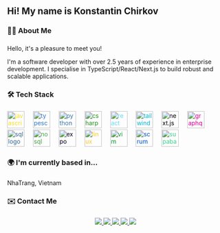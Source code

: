 <h2 align="left">Hi! My name is Konstantin Chirkov</h2>

###

<h3 align="left">👩‍💻  About Me</h3>

###

<p align="left">
<p>Hello, it's a pleasure to meet you!</p>

I'm a software developer with over 2.5 years of experience in enterprise development. I specialise in TypeScript/React/Next.js to build robust and scalable applications. 
</p>

###

<h3 align="left">🛠  Tech Stack</h3>

###

<div align="left">
  <img src="https://cdn.jsdelivr.net/npm/simple-icons@v5/icons/javascript.svg" height="40" alt="javascript logo" style="color: #F7DF1E;" />
  <img width="12" />
  <img src="https://cdn.jsdelivr.net/npm/simple-icons@v5/icons/typescript.svg" height="40" alt="typescript logo" style="color: #3178C6;" />
  <img width="12" />
  <img src="https://cdn.jsdelivr.net/npm/simple-icons@v5/icons/python.svg" height="40" alt="python logo" style="color: #3776AB;" />
  <img width="12" />
  <img src="https://cdn.jsdelivr.net/npm/simple-icons@v5/icons/csharp.svg" height="40" alt="csharp logo" style="color: #239120;" />
  <img width="12" />
  <img src="https://cdn.jsdelivr.net/npm/simple-icons@v5/icons/react.svg" height="40" alt="react logo" style="color: #61DAFB;" />
  <img width="12" />
  <img src="https://cdn.jsdelivr.net/npm/simple-icons@v5/icons/tailwindcss.svg" height="40" alt="tailwind css logo" style="color: #06B6D4;" />
  <img width="12" />
  <img src="https://cdn.jsdelivr.net/npm/simple-icons@v5/icons/nextdotjs.svg" height="40" alt="next.js logo" style="color: #000000;" />
  <img width="12" />
  <img src="https://cdn.jsdelivr.net/npm/simple-icons@v5/icons/graphql.svg" height="40" alt="graphql logo" style="color: #E10098;" />
  <img width="12" />
  <img src="https://cdn.jsdelivr.net/npm/simple-icons@v5/icons/postgresql.svg" height="40" alt="sql logo" style="color: #336791;" />
  <img width="12" />
  <img src="https://cdn.jsdelivr.net/npm/simple-icons@v5/icons/mongodb.svg" height="40" alt="nosql logo" style="color: #47A248;" />
  <img width="12" />
  <img src="https://cdn.jsdelivr.net/npm/simple-icons@v5/icons/expo.svg" height="40" alt="expo logo" style="color: #000020;" />
  <img width="12" />
  <img src="https://cdn.jsdelivr.net/npm/simple-icons@v5/icons/linux.svg" height="40" alt="linux logo" style="color: #FCC624;" />
  <img width="12" />
  <img src="https://cdn.jsdelivr.net/npm/simple-icons@v5/icons/vim.svg" height="40" alt="vim logo" style="color: #019733;" />
  <img width="12" />
  <img src="https://cdn.jsdelivr.net/npm/simple-icons@v5/icons/jira.svg" height="40" alt="scrum logo" style="color: #0052CC;" />
  <img width="12" />
  <img src="https://cdn.jsdelivr.net/npm/simple-icons@v5/icons/supabase.svg" height="40" alt="supabase logo" style="color: #3ECF8E;" />
</div>


###

<h3 align="left">🌍  I'm currently based in...</h3>

###

<p align="left">NhaTrang, Vietnam</p>

###

<h3 align="left">✉️  Contact Me</h3>

###

<div align="center">
  <a href="https://www.linkedin.com/in/konstantin-chirkov-7554432b3" target="_blank">
    <img src="https://img.shields.io/badge/LinkedIn-0A66C2?logo=linkedin&logoColor=white&style=for-the-badge" />
  </a>
  <a href="mailto:tchirkokwork@gmail.com" target="_blank">
    <img src="https://img.shields.io/badge/Gmail-D14836?logo=gmail&logoColor=white&style=for-the-badge" />
  </a>
  <a href="https://t.me/Sammu1L" target="_blank">
    <img src="https://img.shields.io/badge/Telegram-2CA5E0?logo=telegram&logoColor=white&style=for-the-badge" />
  </a>
  <a href="https://wa.me/+37258784686" target="_blank">
    <img src="https://img.shields.io/badge/WhatsApp-25D366?logo=whatsapp&logoColor=white&style=for-the-badge" />
  </a>
  <a href="https://hh.ru/resume/8d8781f1ff0d7a69c30039ed1f617651755a6a" target="_blank">
    <img src="https://img.shields.io/badge/HeadHunter-EA1C23?logo=headhunter&logoColor=white&style=for-the-badge" />
  </a>
</div>
